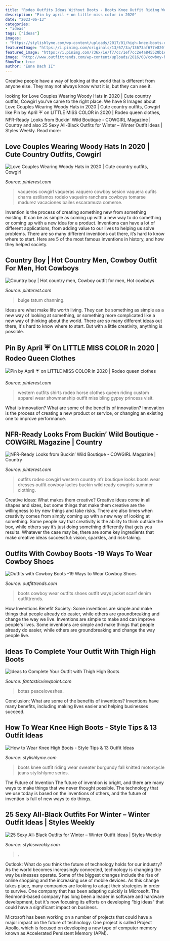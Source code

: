 ```yaml
---
title: "Rodeo Outfits Ideas Without Boots - Boots Knee Outfit Riding Wear Sweater Burgundy Fall Knitted Motorcycle Jeans Stylishlyme Series"
description: "Pin by april ☔️ on little miss color in 2020"
date: "2023-06-13"
categories:
- "ideas"
tags: ["ideas"]
images:
- "https://stylishlyme.com/wp-content/uploads/2017/01/high-knee-boots-outfit.jpg"
featuredImage: "https://i.pinimg.com/originals/13/67/3a/13673af677e820f55179b41a3abb3f78.jpg"
featured_image: "https://i.pinimg.com/736x/1e/f7/cc/1ef7cc2e4a845520b1e5c7c43652335c.jpg"
image: "http://www.outfittrends.com/wp-content/uploads/2016/08/cowboy-boots-outfits8.jpg"
ShowToc: true
author: "Euna Dach II"
---
```



Creative people have a way of looking at the world that is different from anyone else. They may not always know what it is, but they can see it.

	

		
looking for Love Couples Wearing Woody Hats in 2020 | Cute country outfits, Cowgirl you've came to the right place. We have 8 Images about Love Couples Wearing Woody Hats in 2020 | Cute country outfits, Cowgirl like Pin by April ☔️ on LITTLE MISS COLOR in 2020 | Rodeo queen clothes, NFR-Ready Looks from Buckin’ Wild Boutique - COWGIRL Magazine | Country and also 25 Sexy All-Black Outfits for Winter – Winter Outfit Ideas | Styles Weekly. Read more:
		
    
## Love Couples Wearing Woody Hats In 2020 | Cute Country Outfits, Cowgirl

<img loading=lazy src="https://i.pinimg.com/736x/37/b3/d1/37b3d1df343d22366812f9204c23e019.jpg" onerror="this.onerror=null;this.src='https://tse1.mm.bing.net/th?id=OIP.bB5BQTgvhrnh6PJjd6WGWAHaJ4&amp;pid=15.1';" alt="Love Couples Wearing Woody Hats in 2020 | Cute country outfits, Cowgirl">

_Source: pinterest.com_

>vaqueros cowgirl vaqueras vaquero cowboy sesion vaquera oufits charra estilismos rodeio vaqueiro ranchera cowboys tomarse madurez vacaciones bailes escaramuza comerse. 

	

Invention is the process of creating something new from something existing. It can be as simple as coming up with a new way to do something or coming up with a new idea for a product. Inventions can have a lot of different applications, from adding value to our lives to helping us solve problems. There are so many different inventions out there, it’s hard to know where to start. Here are 5 of the most famous inventions in history, and how they helped society.

    
## Country Boy | Hot Country Men, Cowboy Outfit For Men, Hot Cowboys

<img loading=lazy src="https://i.pinimg.com/originals/13/67/3a/13673af677e820f55179b41a3abb3f78.jpg" onerror="this.onerror=null;this.src='https://tse2.mm.bing.net/th?id=OIP.y9TY73QAfXU514Urxd5S5gAAAA&amp;pid=15.1';" alt="Country boy | Hot country men, Cowboy outfit for men, Hot cowboys">

_Source: pinterest.com_

>bulge tatum channing. 

	

Ideas are what make life worth living. They can be something as simple as a new way of looking at something, or something more complicated like a new way of thinking about the world. There are so many different ideas out there, it's hard to know where to start. But with a little creativity, anything is possible.

    
## Pin By April ☔️ On LITTLE MISS COLOR In 2020 | Rodeo Queen Clothes

<img loading=lazy src="https://i.pinimg.com/736x/1e/f7/cc/1ef7cc2e4a845520b1e5c7c43652335c.jpg" onerror="this.onerror=null;this.src='https://tse4.mm.bing.net/th?id=OIP.HDfHNLl1OfsJLYdBNkGEWwHaLH&amp;pid=15.1';" alt="Pin by April ☔️ on LITTLE MISS COLOR in 2020 | Rodeo queen clothes">

_Source: pinterest.com_

>western outfits shirts rodeo horse clothes queen riding custom apparel wear showmanship outfit miss bling gypsy princess visit. 

	

What is innovation? What are some of the benefits of innovation?
Innovation is the process of creating a new product or service, or changing an existing one to improve performance.

    
## NFR-Ready Looks From Buckin’ Wild Boutique - COWGIRL Magazine | Country

<img loading=lazy src="https://i.pinimg.com/736x/3a/9e/ed/3a9eed87af568d0ff81e44d663da7b5a.jpg" onerror="this.onerror=null;this.src='https://tse2.mm.bing.net/th?id=OIP.Njzmhk4E9MA2rSeu9Xu2hQHaKl&amp;pid=15.1';" alt="NFR-Ready Looks from Buckin’ Wild Boutique - COWGIRL Magazine | Country">

_Source: pinterest.com_

>outfits rodeo cowgirl western country nfr boutique looks boots wear dresses outfit cowboy ladies buckin wild ready cowgirls summer clothing. 

	

Creative ideas: What makes them creative?
Creative ideas come in all shapes and sizes, but some things that make them creative are the willingness to try new things and take risks. There are also times when creativity comes from simply coming up with a new way of looking at something. Some people say that creativity is the ability to think outside the box, while others say it’s just doing something differently that gets you results. Whatever the case may be, there are some key ingredients that make creative ideas successful: vision, sparkles, and risk-taking.

    
## Outfits With Cowboy Boots -19 Ways To Wear Cowboy Shoes

<img loading=lazy src="http://www.outfittrends.com/wp-content/uploads/2016/08/cowboy-boots-outfits8.jpg" onerror="this.onerror=null;this.src='https://tse4.mm.bing.net/th?id=OIP.-JMS4qV2rczPzJ14tRgktAHaLJ&amp;pid=15.1';" alt="Outfits with Cowboy Boots -19 Ways to Wear Cowboy Shoes">

_Source: outfittrends.com_

>boots cowboy wear outfits shoes outfit ways jacket scarf denim outfittrends. 

	

How Inventions Benefit Society: Some inventions are simple and make things that people already do easier, while others are groundbreaking and change the way we live.
Inventions are simple to make and can improve people's lives. Some inventions are simple and make things that people already do easier, while others are groundbreaking and change the way people live.

    
## Ideas To Complete Your Outfit With Thigh High Boots

<img loading=lazy src="https://www.fantasticviewpoint.com/wp-content/uploads/2013/11/silver.jpg" onerror="this.onerror=null;this.src='https://tse1.mm.bing.net/th?id=OIP.3rjtpzDV0xIDg09pILCb-gHaMf&amp;pid=15.1';" alt="Ideas to Complete Your Outfit with Thigh High Boots">

_Source: fantasticviewpoint.com_

>botas peaceloveshea. 

	

Conclusion: What are some of the benefits of inventions?
Inventions have many benefits, including making lives easier and helping businesses succeed.

    
## How To Wear Knee High Boots - Style Tips &amp; 13 Outfit Ideas

<img loading=lazy src="https://stylishlyme.com/wp-content/uploads/2017/01/high-knee-boots-outfit.jpg" onerror="this.onerror=null;this.src='https://tse3.mm.bing.net/th?id=OIP.ScvpHJ0OULHCQ1cGR1dW8gHaL9&amp;pid=15.1';" alt="How to Wear Knee High Boots - Style Tips &amp; 13 Outfit Ideas">

_Source: stylishlyme.com_

>boots knee outfit riding wear sweater burgundy fall knitted motorcycle jeans stylishlyme series. 

	

The Future of Invention
The future of invention is bright, and there are many ways to make things that we never thought possible. The technology that we use today is based on the inventions of others, and the future of invention is full of new ways to do things.

    
## 25 Sexy All-Black Outfits For Winter – Winter Outfit Ideas | Styles Weekly

<img loading=lazy src="https://stylesweekly.com/wp-content/uploads/2015/12/21-sexy-all-black-outfits-for-winter11.jpg" onerror="this.onerror=null;this.src='https://tse3.mm.bing.net/th?id=OIP.2X5KM-c5XgQVjFdld58EmgHaKT&amp;pid=15.1';" alt="25 Sexy All-Black Outfits for Winter – Winter Outfit Ideas | Styles Weekly">

_Source: stylesweekly.com_

>. 

	

Outlook: What do you think the future of technology holds for our industry?
As the world becomes increasingly connected, technology is changing the way businesses operate. Some of the biggest changes include the rise of online shopping and the increasing use of mobile devices. As this change takes place, many companies are looking to adapt their strategies in order to survive. 
One company that has been adapting quickly is Microsoft. The Redmond-based company has long been a leader in software and hardware development, but it's now focusing its efforts on developing “big ideas” that could have a significant impact on business. 

Microsoft has been working on a number of projects that could have a major impact on the future of technology. One project is called Project Apollo, which is focused on developing a new type of computer memory known as Accelerated Persistent Memory (APM).

